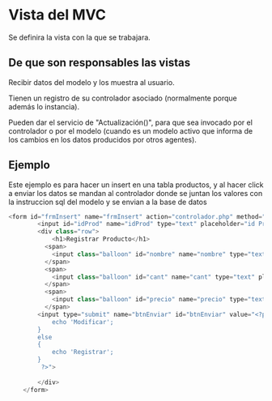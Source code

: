 # Vista del MVC

Se definira la vista con la que se trabajara.
## De que son responsables las vistas

Recibir datos del modelo y los muestra al usuario.

Tienen un registro de su controlador asociado (normalmente porque además lo instancia).

Pueden dar el servicio de "Actualización()", para que sea invocado por el controlador o por el modelo (cuando es un modelo activo que informa de los cambios en los datos producidos por otros agentes).

## Ejemplo
Este ejemplo es para hacer un insert en una tabla productos, y al hacer click a enviar los datos se mandan al controlador donde se juntan los valores con la instruccion sql del modelo y se envian a la base de datos

```php
<form id="frmInsert" name="frmInsert" action="controlador.php" method="post" onsubmit="return validar();">
		<input id="idProd" name="idProd" type="text" placeholder="id Producto" value="<?php echo @$cat_mod[0][0]; ?>" hidden/>
		<div class="row">
			<h1>Registrar Producto</h1>
		  <span>
		    <input class="balloon" id="nombre" name="nombre" type="text" placeholder="Nombre" value="<?php echo @$cat_mod[0][1]; ?>" onkeypress="return Vname();" required/><label for="Nombre">Nombre</label>
		  </span>
		  <span>
		    <input class="balloon" id="cant" name="cant" type="text" placeholder="Cantidad" value="<?php echo @$cat_mod[0][2]; ?>" onkeypress="return Vcant();" required/><label for="Cantidad">Cantidad</label>
		  </span>
		  <span>
		    <input class="balloon" id="precio" name="precio" type="text" placeholder="Precio" value="<?php echo @$cat_mod[0][3]; ?>" onkeypress="return Vprecio();"  required/><label for="Precio">Precio</label>
		  </span>
		<input type="submit" name="btnEnviar" id="btnEnviar" value="<?php if(isset($_GET['id_mod'])) {
			echo 'Modificar';
		}
		else
		{
			echo 'Registrar';
		}
		 ?>">
		
		</div>	
	</form>
```
